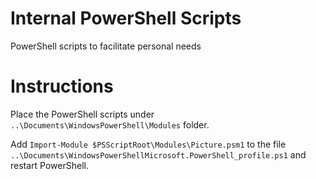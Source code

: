 # Internal PowerShell Scripts
PowerShell scripts to facilitate personal needs

# Instructions
Place the PowerShell scripts under `..\Documents\WindowsPowerShell\Modules` folder.

Add `Import-Module $PSScriptRoot\Modules\Picture.psm1` to the file `..\Documents\WindowsPowerShellMicrosoft.PowerShell_profile.ps1` and restart PowerShell.
